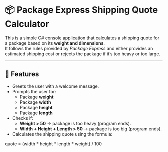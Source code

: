 # 📦 Package Express Shipping Quote Calculator

This is a simple C# console application that calculates a shipping quote for a package based on its **weight and dimensions**.  
It follows the rules provided by *Package Express* and either provides an estimated shipping cost or rejects the package if it’s too heavy or too large.  

---

## 🚀 Features

- Greets the user with a welcome message.  
- Prompts the user for:
  - Package **weight**  
  - Package **width**  
  - Package **height**  
  - Package **length**  
- Checks if:
  - **Weight > 50** → package is too heavy (program ends).  
  - **Width + Height + Length > 50** → package is too big (program ends).  
- Calculates the shipping quote using the formula:  

quote = (width * height * length * weight) / 100

